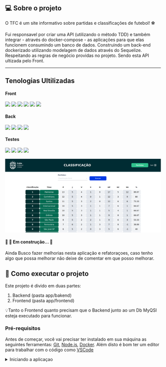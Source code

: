 ## 💻 Sobre o projeto

O TFC é um site informativo sobre partidas e classificações de futebol! ⚽️

Fui responsavel por criar uma API (utilizando o método TDD) e também integrar -
através do docker-compose - as aplicações para que elas funcionem consumindo um
banco de dados. Construindo um back-end dockerizado utilizando modelagem de
dados através do Sequelize. Respeitando as regras de negócio providas no
projeto. Sendo esta API ultizada pelo Front.

---

<h2>Tenologias Ultilizadas</h2>
<h4>Front</h4>
 <div >
 <img aling="center" height="32px" src="https://img.shields.io/badge/JavaScript-F7DF1E?style=for-the-badge&logo=javascript&logoColor=black">
 <img aling="center" height="32px" src="https://img.shields.io/badge/HTML5-E34F26?style=for-the-badge&logo=html5&logoColor=white">
 <img aling="center" height="32px" src="https://img.shields.io/badge/TypeScript-007ACC?style=for-the-badge&logo=typescript&logoColor=white">
 <img aling="center" height="32" src="https://img.shields.io/badge/CSS3-1572B6?style=for-the-badge&logo=css3&logoColor=white">
 <img aling="center" height="32" src="https://img.shields.io/badge/React-20232A?style=for-the-badge&logo=react&logoColor=61DAFB">
 <img aling="center" height="32" src="https://img.shields.io/badge/React_Router-CA4245?style=for-the-badge&logo=react-router&logoColor=white">
 </div>
<h4>Back</h4>
 <div >
 <img aling="center" height="32px" src="https://img.shields.io/badge/TypeScript-007ACC?style=for-the-badge&logo=typescript&logoColor=white">
 <img aling="center" height="32px" src="https://img.shields.io/badge/Express.js-404D59?style=for-the-badge">
 <img aling="center" height="32px" src="https://img.shields.io/badge/MySQL-00000F?style=for-the-badge&logo=mysql&logoColor=white">
 <img aling="center" height="32px" src="https://img.shields.io/badge/sequelize-323330?style=for-the-badge&logo=sequelize&logoColor=blue">

 <img aling="center" height="32px" src="">
 
 </div>
 <h4>Testes</h4>
 <div>
 <img aling="center" height="32px" src="https://img.shields.io/badge/Jest-323330?style=for-the-badge&logo=Jest&logoColor=white">
 <img aling="center" height="32px" src="	https://img.shields.io/badge/sinon.js-323330?style=for-the-badge&logo=sinon">
 <img aling="center" height="32px" src="https://img.shields.io/badge/chai.js-323330?style=for-the-badge&logo=chai&logoColor=red">
 <img aling="center" height="32px" src="https://img.shields.io/badge/mocha.js-323330?style=for-the-badge&logo=mocha&logoColor=Brown">

 </div>
<br>

<img src="./assets/front-example.png">

<h4>
	🚧 🚀 Em construção...  🚧
</h4>
<p>Ainda Busco fazer melhorias nesta aplicação e refatoraçoes, caso tenho algo que possa melhorar não deixe de comentar em que posso melhorar.</p>

## 🚀 Como executar o projeto

Este projeto é divido em duas partes:

1. Backend (pasta app/bakend)
2. Frontend (pasta app/frontend)

<!-- 3. Mobile (pasta mobile) -->

💡Tanto o Frontend quanto precisam que o Backend junto ao um Db MyQSl esteja
executado para funcionar.

### Pré-requisitos

Antes de começar, você vai precisar ter instalado em sua máquina as seguintes
ferramentas: [Git](https://git-scm.com), [Node.js](https://nodejs.org/en/),
[Docker](https://www.docker.com/). Além disto é bom ter um editor para trabalhar
com o código como [VSCode](https://code.visualstudio.com/)

<details>
  <summary>
    Iniciando a aplicaçao
  </summary>
  <br>

          # Clone este repositório
          $ git clone 
          
          # Acesse a pasta do projeto no terminal/cmd
          $ cd FutebolClub
          
          # Instale as dependências
          $ npm run install:apps
          
          
          # Execute a aplicação frontEnd em modo de desenvolvimento
          $ npm start:front

          # Execute a aplicação backend em modo de desenvolvimento
          $ npm start:back
          
          # O servidor do frontend inciará na porta:3000 - acesse http://localhost:3000
          # O servidor do back inciará na porta:3001 - acesse http://localhost:3001

<br>
  <details>
    <summary>
      🐳 Configuração Docker
    </summary>
    <br>

Clone este repositório

    $ git clone

Acesse a pasta do projeto no terminal/cmd

    $ cd FutebolClub

inicie o docker compose

    $ npm run compose:up

Para remover os conteiners

    $ npm run compose-down

User para verificar os conteiner

    $ npm run logs

O servidor do frontend inciará na porta:3000 - acesse http://localhost:3000 O
servidor do back inciará na porta:3001 - acesse http://localhost:3001

</details>
  <details>
    <summary>
      🎲 Rodando o Backend (servidor)
    </summary>
  <br>
   **Necessario ter um conteiner Docker do MySql para o back Funcionar corretamente.**

    # Caso não tenha um conteiner ativo use
    $ docker run -d -p 3306:3306 -e MYSQL_ROOT_PASSWORD=suaSenha --name=mysql-db mysql:8.0.29
    # Clone este repositório
    $ git clone 

    # Acesse a pasta do projeto no terminal/cmd
    $ cd FutebolClub

    # Vá para a pasta backend
    $ cd app/backend

    # Instale as dependências
    $ npm install

    # Execute a aplicação em modo de desenvolvimento
    $ npm run dev

    # O servidor inciará na porta:3001 - acesse http://localhost:3001

</details>
   <details>
     <summary>
       🧭 Rodando a aplicação web (Frontend)
     </summary>

    # Clone este repositório
    $ git clone 

    # Acesse a pasta do projeto no seu terminal/cmd
    $ cd FutebolClub

    # Vá para a pasta da aplicação Front End
    $ cd app/frontend

    # Instale as dependências
    $ npm install

    # Execute a aplicação em modo de desenvolvimento
    $ npm run start

    # A aplicação será aberta na porta:3000 - acesse http://localhost:3000

</details>

</details>

